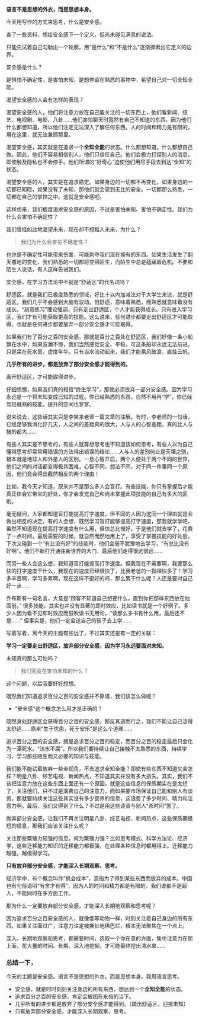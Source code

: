 **语言不是思想的外衣，而是思想本身。**

今天用写作的方式来思考，什么是安全感。

查了一些资料，想给安全感下一个定义，但尚未碰见满意的说法。

只能先试着自己勾勒出一个轮廓，用“是什么”和“不是什么”逐渐探索出它定义的边界。

安全感是什么？

是惧怕不确定性，是害怕未知，是想停留在熟悉的事物中，希望自己对一切全知全能。

渴望安全感的人会有怎样的表现？

渴望安全感的人，他们将注意力放在自己能关注的一切东西上，他们看新闻、综艺、电视剧、电影、八卦……他们害怕聊天时竟然有自己不知道的东西，因为他们什么都想知道，所以他们注定无法深入了解任何东西。人的时间和精力是有限的，用在这里，就无法兼顾那里。

渴望安全感，其实就是在追求一个**全知全能**的状态。什么都想知道，什么都想自己做。因此，他们不容易相信别人，他们只信任自己。他们会极力打探别人的消息，即使触及隐私也不会停手。他们所谓的“好奇心”迫使他们用尽手段去到达“全知”的状态。

渴望安全感的人，其实是在追求稳定。如果身边的一切都不再变化，如果身边的一切都已知晓，如果没有了未知，那他们就会感到无比的安全。一切都那么熟悉，一切都在自己的掌控之中。这就是安全感吧。

这样想来，我们极度渴求安全感的原因，不过是害怕未知、害怕不确定性。我们为什么会害怕不确定性？

我们曾经如此地渴望未来，现在却不想踏入未来，为什么？

> 我们为什么会害怕不确定性？

也许是不确定性可能带来伤害，可能剥夺我们现在拥有的东西。如果生活发生了翻天覆地的变化，我们熟悉的一切都将变得陌生，而陌生中总是蕴藏着危机。不要和陌生人说话，有人这样告诫我们。

安全感，在学习方法论中不就是“舒适区”的代名词吗？

舒适区，就是我们已极度熟悉的领域，好比十以内加减法对于大学生来说，就是舒适区，我们几乎不会感到大脑有波动。但舒适，意味着熟悉，而熟悉就意味着没有成长。“刻意练习”理论强调，只有走出舒适区，个人才能获得成长。只有进入学习区，我们才有可能获取更高的技能。这么说来，任何进步都要走出舒适区才可能取得，也就是任何进步都要放弃一部分安全感才可能取得。

如果我们有了百分之百的安全感，那就是百分之百处在舒适区，我们好像一条小船飘在水中，如果波澜不惊，我们当然感觉安全、平稳，可这条船却永远无法前进，只是呆在死水里，虚度年华。只有当水流动起来，我们才能乘风破浪，直挂云帆。

**几乎所有的进步，都是放弃了部分安全感才能得到的。**

离开舒适区，才可能取得进步。

仔细想想，如果我们真的相信“终生学习”，那就必须放弃一部分安全感。因为学习永远是一个将未知变成已知的过程。你已经熟悉的东西，自然不用再“学”，你已经驾轻就熟的技能，提升的空间也寥寥。

说来说去，这些话其实只是李笑来老师一篇文章的注解。有时，李老师的一句话，已经足够我消化好几天，人之间的差距真的很大，人与人的心智差距，真的比人与猪的都大……

有些人其实是不思考的，有些人就算想思考也不知道该如何思考，有些人以为自己懂得思考却常常用错误的方法得出错误的结论……人与人的差别何止是天壤之别，根本就是地球人和外星人的区别。一旦心智开启，两个人便处于两个不同的世界，他们之间的对话都变得极其困难，心智不同，想法不同，对于同一件事同一个原因，他们竟会得出截然相反的两个理由！

比如，我今天才知道，原来并不是那么多人会盲打。有些技能，你只有掌握后才能真正体会它带来的好处，你才会发觉自己和尚未掌握此项技能的自己有多大的区别。

毫无疑问，大家都知道盲打能提高打字速度，但不同的人因为这同一个理由就是会做出相反的决定。有的人会想，既然学习盲打能够提高打字速度，那我就学学吧，虽然不知道现在提高打字速度有什么用，但快总比慢好。于是他们就去学了，花费了一点时间，最后需要的时候，就自然而然地用上了，享受了掌握技能的好处后，下次又碰到一个“有比没有好”的技能时，他们会毫不犹豫地去学习，“有总比没有好啊”。他们不断打开通往新世界的大门，最后他们走得很远很远……

而另一些人会这么想，我知道盲打能提高打字速度。但我现在不需要啊，我要那么快的打字速度干什么，我现在的速度已经很快了，比我老爸的一指禅快多了！学习多辛苦啊，学习多累啊，现在这样不挺好的吗，那么累干什么呢？人还是要对自己好一点……

乔布斯有一句名言，大意是“顾客不知道自己想要什么，直到你把那样东西放在他面前。” 很多技能，其实也并没有显著的即时效应，比如读书就是一个好例子。多少人因为看不见即时效应而鼓吹读书无用论，“读那么多书有什么用，最后还不是……” 但事实是，他们一定会送自己的孩子去上学……

写着写着，离今天的主题有些远了，不过其实还是有一定的关联：

**学习一定要走出舒适区，放弃部分安全感，因为学习永远要面对未知。**

未知真的那么可怕吗？

> 我们究竟在害怕未知的什么？

这个问题，以后我要好好想想。

既然我们知道追求百分之百的安全感并不靠谱，我们该怎么做呢？

- “安全感”这个概念怎么用才是正确的？

既然身处舒适区会获得百分之百的安全感，那反其道而行之，我们不能让自己活得太舒适……原来“生于忧患，死于安乐”是这么个道理……

追求百分之百的安全感，就是追求百分之百的稳定，而百分之百的稳定最后只会化为一潭死水。“流水不腐”，所以我们要持续让自己接触不太熟悉的东西，持续学习，学习那些陌生而又必要的知识与技能。

我们能不能试着放弃一些全视角，不去追求全知全能？即使有些东西不知道又会怎样？明星八卦、综艺电视、新闻热点，不知道其实并没有多大损失。其实，我们不该把注意力放在这些东西上面还有一个原因，就是这些信息的保质期实在是太短了，关注他们，只不过是浪费自己的注意力，而如果要市场保证自己能和别人有谈资，那就要持续关注这些其实没有多少营养的信息，这浪费了多少时间、精力和注意力啊。最后，我们又得到了什么？不过是用这些谈资与别人“杀时间”罢了。

抛弃部分安全感，让我们不再关注明星八卦、综艺电视、新闻热点，这些保质期极短的信息，那我们应该关注什么呢？

关注那些繁殖力较强的信息。何为繁殖力强？比如思考模式、科学方法论、经济学，这些迁移能力知识的迁移能力都极强，在处理各种信息时都用得上。迁移能力越强，越值得学习。

**只有放弃部分安全感，才能深入长期观察、思考。**

经济学中，有个概念叫作“机会成本”，意指为了得到某些东西而放弃的成本。中国也有句俗语叫“有舍才有得”，因为人的时间和精力都是有限的，我们谁都不是超人，不能同时在多方面工作。

那为什么一定要放弃部分安全感，才能深入长期地观察和思考呢？

因为追求百分之百安全感的人，就像低等动物一样，时刻关注着自己身边的所有东西，如果关注面过广，注意力注定被撕扯地稀巴烂，根本无法聚焦在一个点上。

深入、长期地观察和思考，都需要时间，选取一个你在意的方面，集中注意力在那上面，花大量的时间、长期、深入地挖掘，才可能最终挖出清水来……

### 总结一下，

今天的主题是安全感。语言不是思想的外衣，而是思想本身。我用语言思考。

- 安全感，就是时时刻刻关注身边的所有东西，想达到一个**全知全能**的状态。
- 追求百分之百的安全感，肯定会被困在永恒的当下。
- 几乎所有的进步都是放弃了部分安全感才能得到。（踏出舒适区，迎接未知）
- 只有放弃部分安全感，才能深入长期观察、思考。
